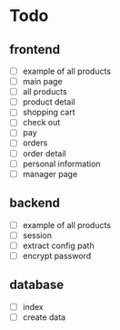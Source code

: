 # Todo

## frontend

- [ ] example of all products
- [ ] main page
- [ ] all products
- [ ] product detail
- [ ] shopping cart
- [ ] check out
- [ ] pay
- [ ] orders
- [ ] order detail
- [ ] personal information
- [ ] manager page

## backend

- [ ] example of all products
- [ ] session
- [ ] extract config path
- [ ] encrypt password

## database

- [ ] index
- [ ] create data